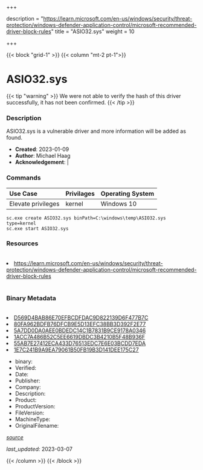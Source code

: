 +++

description = "https://learn.microsoft.com/en-us/windows/security/threat-protection/windows-defender-application-control/microsoft-recommended-driver-block-rules"
title = "ASIO32.sys"
weight = 10

+++


{{< block "grid-1" >}}
{{< column "mt-2 pt-1">}}




# ASIO32.sys 


{{< tip "warning" >}}
We were not able to verify the hash of this driver successfully, it has not been confirmed.
{{< /tip >}}




### Description


ASIO32.sys is a vulnerable driver and more information will be added as found.


- **Created**: 2023-01-09
- **Author**: Michael Haag
- **Acknowledgement**:  | [](https://twitter.com/)

### Commands

| Use Case | Privilages | Operating System | 
|:---- | ---- | ---- |
| Elevate privileges | kernel | Windows 10 |

```
sc.exe create ASIO32.sys binPath=C:\windows\temp\ASIO32.sys type=kernel
sc.exe start ASIO32.sys
```

### Resources
<br>


<li><a href=" https://learn.microsoft.com/en-us/windows/security/threat-protection/windows-defender-application-control/microsoft-recommended-driver-block-rules"> https://learn.microsoft.com/en-us/windows/security/threat-protection/windows-defender-application-control/microsoft-recommended-driver-block-rules</a></li>


<br>


### Binary Metadata
<br>



<li><a href="https://www.virustotal.com/gui/file/D569D4BAB86E70EFBCDFDAC9D822139D6F477B7C">D569D4BAB86E70EFBCDFDAC9D822139D6F477B7C</a></li>

<li><a href="https://www.virustotal.com/gui/file/80FA962BDFB76DFCB9E5D13EFC38BB3D392F2E77">80FA962BDFB76DFCB9E5D13EFC38BB3D392F2E77</a></li>

<li><a href="https://www.virustotal.com/gui/file/5A7DD0DA0AEE0BDEDC14C1B7831B9CE9178A0346">5A7DD0DA0AEE0BDEDC14C1B7831B9CE9178A0346</a></li>

<li><a href="https://www.virustotal.com/gui/file/1ACC7A486B52C5EE6619DBDC3B4210B5F48B936F">1ACC7A486B52C5EE6619DBDC3B4210B5F48B936F</a></li>

<li><a href="https://www.virustotal.com/gui/file/55AB7E27412ECA433D76513EDC7E6E03BCDD7EDA">55AB7E27412ECA433D76513EDC7E6E03BCDD7EDA</a></li>

<li><a href="https://www.virustotal.com/gui/file/1E7C241B9A9EA79061B50FB19B3D141DEE175C27">1E7C241B9A9EA79061B50FB19B3D141DEE175C27</a></li>



- binary: 
- Verified: 
- Date: 
- Publisher: 
- Company: 
- Description: 
- Product: 
- ProductVersion: 
- FileVersion: 
- MachineType: 
- OriginalFilename: 

[*source*](https://github.com/magicsword-io/LOLDrivers/tree/main/yaml/asio32.sys.yml)

*last_updated:* 2023-03-07


{{< /column >}}
{{< /block >}}

